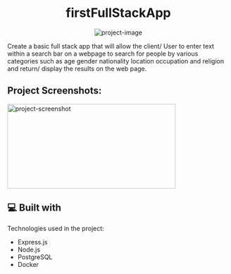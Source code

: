 <h1 align="center" id="title">firstFullStackApp</h1>

<p align="center"><img src="https://socialify.git.ci/Spawn9986/firstFullStackApp/image?language=1&amp;name=1&amp;owner=1&amp;theme=Light" alt="project-image"></p>

<p id="description">Create a basic full stack app that will allow the client/ User to enter text within a search bar on a webpage to search for people by various categories such as age gender nationality location occupation and religion and return/ display the results on the web page.</p>

<h2>Project Screenshots:</h2>

<img src="https://github.com/Spawn9986/firstFullStackApp/blob/main/images/final.png" alt="project-screenshot" width="382" height="192/">

  
  
<h2>💻 Built with</h2>

Technologies used in the project:

*   Express.js
*   Node.js
*   PostgreSQL
*   Docker